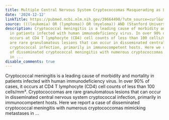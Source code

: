 ```yaml
---
title: Multiple Central Nervous System Cryptococcomas Masquerading as Lymphoma
date: '2024-12-12'
linkTitle: https://pubmed.ncbi.nlm.nih.gov/39664490/?utm_source=curl&utm_medium=rss&utm_campaign=pubmed-2&utm_content=1Rkszs2HVZ2RHP33OibaNFew6VK-LzjJWTD4GwmLlk8B-wCceh&fc=20220923065203&ff=20241213171204&v=2.18.0.post9+e462414
source: (((leukemia) OR (lymphoma)) OR (myeloma)) AND (Stanford University[Affiliation])
description: Cryptococcal meningitis is a leading cause of morbidity and mortality
  in patients infected with human immunodeficiency virus. In over 90% of cases, it
  occurs at CD4 T lymphocyte (CD4) cell counts of less than 100 cells/mm³. Cryptococcomas
  are rare granulomatous lesions that can occur in disseminated central nervous system
  cryptococcal infection, primarily in immunocompetent hosts. Here we report a case
  of disseminated cryptococcal meningitis with numerous cryptococcomas mimicking metastases
  in ...
disable_comments: true
---
```

Cryptococcal meningitis is a leading cause of morbidity and mortality in patients infected with human immunodeficiency virus. In over 90% of cases, it occurs at CD4 T lymphocyte (CD4) cell counts of less than 100 cells/mm³. Cryptococcomas are rare granulomatous lesions that can occur in disseminated central nervous system cryptococcal infection, primarily in immunocompetent hosts. Here we report a case of disseminated cryptococcal meningitis with numerous cryptococcomas mimicking metastases in ...